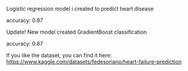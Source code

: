 Logistic regression model i created to predict heart disease 

accuracy: 0.87

Update! 
New model created GradientBoost classification

accuracy: 0.87


If you like the dataset, you can find it here:  https://www.kaggle.com/datasets/fedesoriano/heart-failure-prediction


